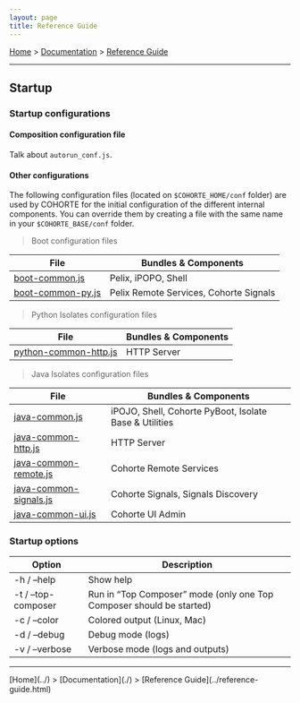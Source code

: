 ```yaml
---
layout: page
title: Reference Guide
---
```


[Home](../) > [Documentation](./) > [Reference Guide](../reference-guide.html)

<hr/>

## Startup

### Startup configurations

#### Composition configuration file

Talk about `autorun_conf.js`.

#### Other configurations

The following configuration files (located on `$COHORTE_HOME/conf` folder) are used by COHORTE for the initial configuration of the different internal components. You can override them by creating a file with the same name in your `$COHORTE_BASE/conf` folder.

> Boot configuration files

<table class="table table-striped table-bordered table-hover table-condensed">
	<thead>
	<tr>
		<th> File               </th><th> Bundles &amp; Components  </th>
	</tr>
	</thead>
	<tbody><tr>
		<td> <a href src="#">boot-common.js</a>        </td><td> Pelix, iPOPO, Shell </td>
	</tr>
	<tr>
		<td> <a href src="#">boot-common-py.js</a>     </td><td> Pelix Remote Services, Cohorte Signals </td>
	</tr>
	</tbody>
	</table>

> Python Isolates configuration files

<table class="table table-striped table-bordered table-hover table-condensed">
	<thead>	
	<tr>
		<th> File               </th><th> Bundles &amp; Components  </th>
	</tr>
	</thead>
	<tbody>
	<tr>
		<td> <a href src="#">python-common-http.js</a> </td><td> HTTP Server </td>
	</tr>
	</tbody>
	</table>

> Java Isolates configuration files

<table class="table table-striped table-bordered table-hover table-condensed">
	<thead>	
	<tr>
		<th> File               </th><th> Bundles &amp; Components  </th>
	</tr>
	</thead>
	<tbody>
	<tr>
		<td> <a href src="#">java-common.js</a>        </td><td> iPOJO, Shell, Cohorte PyBoot, Isolate Base &amp; Utilities </td>
	</tr>
	<tr>
		<td> <a href src="#">java-common-http.js</a>   </td><td> HTTP Server </td>
	</tr>
	<tr>
		<td> <a href src="#">java-common-remote.js</a> </td><td> Cohorte Remote Services </td>
	</tr>
	<tr>
		<td> <a href src="#">java-common-signals.js</a> </td><td> Cohorte Signals, Signals Discovery </td>
	</tr>
	<tr>
		<td> <a href src="#">java-common-ui.js</a>     </td><td> Cohorte UI Admin </td>
	</tr>
</tbody></table>



### Startup options

<table class="table table-striped table-bordered table-hover table-condensed">
	<thead>
	<tr>
		<th> Option </th><th> Description </th>
	</tr>
	</thead>
	<tbody><tr>
		<td> -h / –help         </td><td> Show help </td>
	</tr>
	<tr>
		<td> -t / –top-composer </td><td> Run in “Top Composer” mode (only one Top Composer should be started) </td>
	</tr>
	<tr>
		<td> -c / –color        </td><td> Colored output (Linux, Mac) </td>
	</tr>
	<tr>
		<td> -d / –debug        </td><td> Debug mode (logs) </td>
	</tr>
	<tr>
		<td> -v / –verbose      </td><td> Verbose mode (logs and outputs) </td>
	</tr>
</tbody></table>



<hr/>
[Home](../) > [Documentation](./) > [Reference Guide](../reference-guide.html)